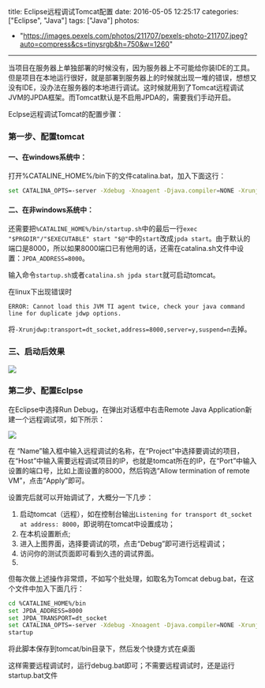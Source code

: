 title: Eclipse远程调试Tomcat配置
date: 2016-05-05 12:25:17
categories: ["Eclipse", "Java"]
tags: ["Java"]
photos:
  - "https://images.pexels.com/photos/211707/pexels-photo-211707.jpeg?auto=compress&cs=tinysrgb&h=750&w=1260"
---
当项目在服务器上单独部署的时候没有，因为服务器上不可能给你装IDE的工具。但是项目在本地运行很好，就是部署到服务器上的时候就出现一堆的错误，想想又没有IDE，没办法在服务器的本地进行调试。这时候就用到了Tomcat远程调试 JVM的JPDA框架。而Tomcat默认是不启用JPDA的，需要我们手动开启。

Eclpse远程调试Tomcat的配置步骤：

### 第一步、配置tomcat

#### 一、在windows系统中：

打开%CATALINE_HOME%/bin下的文件catalina.bat，加入下面这行：

```bash
set CATALINA_OPTS=-server -Xdebug -Xnoagent -Djava.compiler=NONE -Xrunjdwp:transport=dt_socket,server=y,suspend=n,address=8000
```

#### 二、在非windows系统中：

还需要把`%CATALINE_HOME%/bin/startup.sh`中的最后一行`exec "$PRGDIR"/"$EXECUTABLE" start "$@"`中的`start`改成`jpda start`。由于默认的端口是8000，所以如果8000端口已有他用的话，还需在catalina.sh文件中设 置：`JPDA_ADDRESS=8000`。

输入命令`startup.sh`或者`catalina.sh jpda start`就可启动tomcat。

在linux下出现错误时

```
ERROR: Cannot load this JVM TI agent twice, check your java command line for duplicate jdwp options.
```
<!-- more -->
将`-Xrunjdwp:transport=dt_socket,address=8000,server=y,suspend=n`去掉。

### 三、启动后效果

![](http://7xkexv.dl1.z0.glb.clouddn.com/2016050501/remote-tomcat.png)

### 第二步、配置Eclpse

在Eclipse中选择Run Debug，在弹出对话框中右击Remote Java Application新建一个远程调试项，如下所示：

![](http://7xkexv.dl1.z0.glb.clouddn.com/2016050502/eclipse-remote-tomcat.png)

在 “Name”输入框中输入远程调试的名称，在“Project”中选择要调试的项目，在“Host”中输入需要远程调试项目的IP，也就是tomcat所在的IP，在“Port”中输入设置的端口号，比如上面设置的8000，然后钩选“Allow termination of remote VM”，点击“Apply”即可。

设置完后就可以开始调试了，大概分一下几步：

1. 启动tomcat（远程），如在控制台输出`Listening for transport dt_socket at address: 8000`，即说明在tomcat中设置成功；
2. 在本机设置断点;
3. 进入上图界面，选择要调试的项，点击“Debug”即可进行远程调试；
4. 访问你的测试页面即可看到久违的调试界面。
5.
但每次做上述操作非常烦，不如写个批处理，如取名为Tomcat debug.bat，在这个文件中加入下面几行：

```bash
cd %CATALINE_HOME%/bin
set JPDA_ADDRESS=8000
set JPDA_TRANSPORT=dt_socket
set CATALINA_OPTS=-server -Xdebug -Xnoagent -Djava.compiler=NONE -Xrunjdwp:transport=dt_socket,server=y,suspend=n,address=8000
startup
```

将此脚本保存到tomcat/bin目录下，然后发个快捷方式在桌面

这样需要远程调试时，运行debug.bat即可；不需要远程调试时，还是运行startup.bat文件
